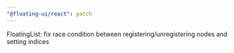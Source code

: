 ```yaml
---
"@floating-ui/react": patch
---
```


FloatingList: fix race condition between registering/unregistering nodes and setting indices
